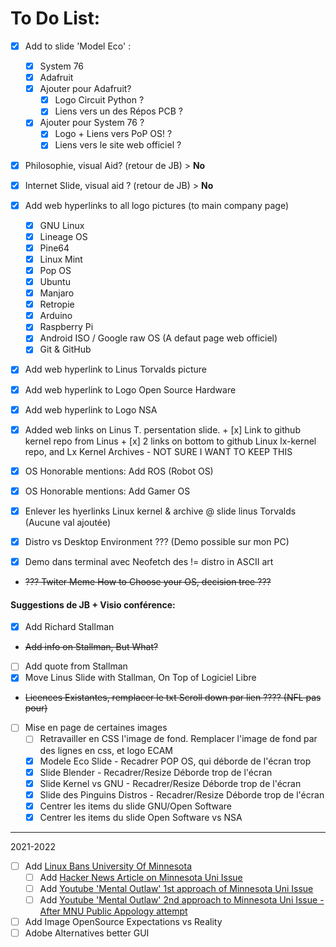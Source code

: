 # To Do List:

- [x] Add to slide 'Model Eco' :
    + [X] System 76
    + [X] Adafruit
    - [x] Ajouter pour Adafruit?
        + [x] Logo Circuit Python ?
        + [x] Liens vers un des Répos PCB ?
    - [x] Ajouter pour System 76 ?
        + [x] Logo + Liens vers PoP OS! ?
        + [x] Liens vers le site web officiel ?

- [x] Philosophie, visual Aid? (retour de JB) > **No**
- [x] Internet Slide, visual aid ? (retour de JB) > **No**

- [x] Add web hyperlinks to all logo pictures (to main company page)
    + [x] GNU Linux
    + [x] Lineage OS
    + [x] Pine64
    + [x] Linux Mint
    + [x] Pop OS
    + [x] Ubuntu
    + [x] Manjaro
    + [x] Retropie
    + [x] Arduino
    + [x] Raspberry Pi
    + [x] Android ISO / Google raw OS (A defaut page web officiel)
    + [x] Git & GitHub
- [x] Add web hyperlink to Linus Torvalds picture
- [x] Add web hyperlink to Logo Open Source Hardware
- [x] Add web hyperlink to Logo NSA
- [x] Added web links on Linus T. persentation slide.
        + [x] Link to github kernel repo from Linus
        + [x] 2 links on bottom to github Linux lx-kernel repo, and Lx Kernel Archives
            - NOT SURE I WANT TO KEEP THIS
- [x] OS Honorable mentions: Add ROS (Robot OS)
- [x] OS Honorable mentions: Add Gamer OS
- [x] Enlever les hyerlinks Linux kernel & archive @ slide linus Torvalds (Aucune val ajoutée)
- [x] Distro vs Desktop Environment ??? (Demo possible sur mon PC)
- [x] Demo dans terminal avec Neofetch des != distro in ASCII art
- ~~??? Twiter Meme How to Choose your OS, decision tree ???~~

#### Suggestions de JB + Visio conférence:

- [x] Add Richard Stallman
- ~~Add info on Stallman, But What?~~
- [ ] Add quote from Stallman
- [x] Move Linus Slide with Stallman, On Top of Logiciel Libre
- ~~Licences Existantes, remplacer le txt Scroll down par lien ???? (NFL pas pour)~~

- [ ] Mise en page de certaines images
    + [ ] Retravailler en CSS l'image de fond. Remplacer l'image de fond par des lignes en css, et logo ECAM
    + [x] Modele Eco Slide - Recadrer POP OS, qui déborde de l'écran trop
    + [x] Slide Blender - Recadrer/Resize Déborde trop de l'écran
    + [x] Slide Kernel vs GNU - Recadrer/Resize Déborde trop de l'écran
    + [x] Slide des Pinguins Distros - Recadrer/Resize Déborde trop de l'écran
    + [x] Centrer les items du slide GNU/Open Software
    + [x] Centrer les items du slide Open Software vs NSA

---
2021-2022

- [ ] Add [Linux Bans University Of Minnesota](https://www.bleepingcomputer.com/news/security/linux-bans-university-of-minnesota-for-committing-malicious-code/)
    - [ ] Add [Hacker News Article on Minnesota Uni Issue](https://thehackernews.com/2021/04/minnesota-university-apologizes-for.html)
    - [ ] Add [Youtube 'Mental Outlaw' 1st approach of Minnesota Uni Issue](https://youtu.be/JH_BGlS5LR4)
    - [ ] Add [Youtube 'Mental Outlaw' 2nd approach to Minnesota Uni Issue - After MNU Public Appology attempt](https://youtu.be/3d3O95xt8BQ)
- [ ] Add Image OpenSource Expectations vs Reality
- [ ] Adobe Alternatives better GUI
